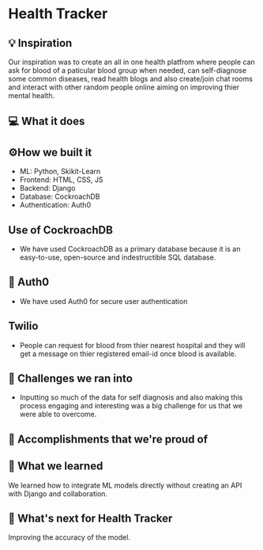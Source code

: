 # Health Tracker

## 💡 Inspiration
Our inspiration was to create an all in one health platfrom where people can ask for blood of a paticular blood group when needed, can self-diagnose some common diseases, read health blogs and also create/join chat rooms and interact with other random people online aiming on improving thier mental health.

## 💻 What it does

## ⚙️How we built it

- ML: Python, Skikit-Learn
- Frontend: HTML, CSS, JS
- Backend: Django
- Database: CockroachDB
- Authentication: Auth0

## Use of CockroachDB

- We have used CockroachDB as a primary database because it is an easy-to-use, open-source and indestructible SQL database.

## 🔑 Auth0

- We have used Auth0 for secure user authentication

## Twilio

- People can request for blood from thier nearest hospital and they will get a message on thier registered email-id once blood is available.

## 🧠 Challenges we ran into

- Inputting so much of the data for self diagnosis and also making this process engaging and interesting was a big challenge for us that we were able to overcome.

## 🏅 Accomplishments that we're proud of

## 📖 What we learned

We learned how to integrate ML models directly without creating an API with Django and collaboration.

## 🚀 What's next for Health Tracker

Improving the accuracy of the model.